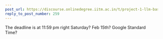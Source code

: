 ```yaml
---
post_url: https://discourse.onlinedegree.iitm.ac.in/t/project-1-llm-based-automation-agent-discussion-thread-tds-jan-2025/164277/260
reply_to_post_number: 259
---
```

The deadline is at 11:59 pm right Saturday? Feb 15th? Google Standard Time?